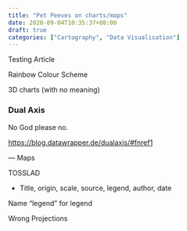 ```yaml
---
title: "Pet Peeves on charts/maps"
date: 2020-09-04T10:35:37+08:00
draft: true
categories: ["Cartography", "Data Visualisation"]
---
```


Testing Article

<!--more-->

Rainbow Colour Scheme

3D charts (with no meaning)


### Dual Axis
No God please no.

https://blog.datawrapper.de/dualaxis/#fnref1

—
Maps

TOSSLAD
- Title, origin, scale, source, legend, author, date

Name “legend” for legend

Wrong Projections
